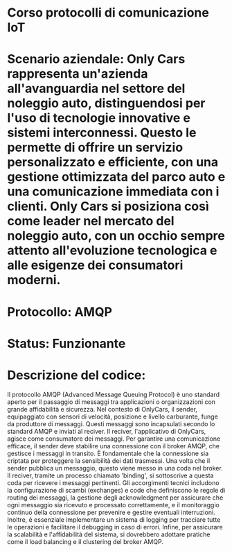 # Corso protocolli di comunicazione IoT

# Scenario aziendale: Only Cars rappresenta un'azienda all'avanguardia nel settore del noleggio auto, distinguendosi per l'uso di tecnologie innovative e sistemi interconnessi. Questo le permette di offrire un servizio personalizzato e efficiente, con una gestione ottimizzata del parco auto e una comunicazione immediata con i clienti. Only Cars si posiziona così come leader nel mercato del noleggio auto, con un occhio sempre attento all'evoluzione tecnologica e alle esigenze dei consumatori moderni.

# Protocollo: AMQP

# Status: Funzionante

# Descrizione del codice:
Il protocollo AMQP (Advanced Message Queuing Protocol) è uno standard aperto per il passaggio di messaggi tra applicazioni o organizzazioni con grande affidabilità e sicurezza. Nel contesto di OnlyCars, il sender, equipaggiato con sensori di velocità, posizione e livello carburante, funge da produttore di messaggi. Questi messaggi sono incapsulati secondo lo standard AMQP e inviati al reciver. Il reciver, l'applicativo di OnlyCars, agisce come consumatore dei messaggi.
Per garantire una comunicazione efficace, il sender deve stabilire una connessione con il broker AMQP, che gestisce i messaggi in transito. È fondamentale che la connessione sia criptata per proteggere la sensibilità dei dati trasmessi. Una volta che il sender pubblica un messaggio, questo viene messo in una coda nel broker. Il reciver, tramite un processo chiamato 'binding', si sottoscrive a questa coda per ricevere i messaggi pertinenti.
Gli accorgimenti tecnici includono la configurazione di scambi (exchanges) e code che definiscono le regole di routing dei messaggi, la gestione degli acknowledgment per assicurare che ogni messaggio sia ricevuto e processato correttamente, e il monitoraggio continuo della connessione per prevenire e gestire eventuali interruzioni. Inoltre, è essenziale implementare un sistema di logging per tracciare tutte le operazioni e facilitare il debugging in caso di errori. Infine, per assicurare la scalabilità e l'affidabilità del sistema, si dovrebbero adottare pratiche come il load balancing e il clustering del broker AMQP.
